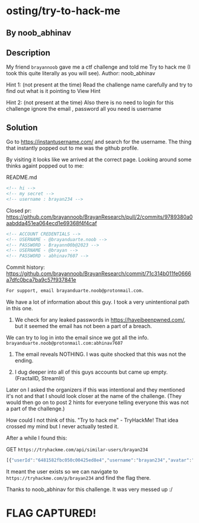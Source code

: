 # osting/try-to-hack-me

## By noob_abhinav

## Description

My friend `brayannoob` gave me a ctf challenge and told me Try to hack me (I took this quite literally as you will see). Author: noob_abhinav

Hint 1: (not present at the time)
Read the challenge name carefully and try to find out what is it pointing to
View Hint

Hint 2: (not present at the time)
Also there is no need to login for this challenge ignore the email , password all you need is username


## Solution

Go to https://instantusername.com/ and search for the username. The thing that instantly popped out to me was the github profile. 

By visiting it looks like we arrived at the correct page. Looking around some thinks againt popped out to me:

README.md
````markdown
<!-- hi -->
<!-- my secret -->
<!-- username : brayan234 -->
````

Closed pr: https://github.com/brayannoob/BrayanResearch/pull/2/commits/9789380a0aabdda451ea064ecd1e69368f4f4caf
````markdown
<!-- ACCOUNT CREDENTIALS -->
<!-- USERNAME - @brayanduarte.noob -->
<!-- PASSWORD - Brayann00b@2023 -->
<!-- USERNAME - @brayan -->
<!-- PASSWORD - abhinav7607 -->
````

Commit history:
https://github.com/brayannoob/BrayanResearch/commit/71c314b011fe0666a7dfc0bca7ba9c57f937841e
````markdown
For support, email brayanduarte.noob@protonmail.com.
````

We have a lot of information about this guy. I took a very unintentional path in this one.

1. We check for any leaked passwords in https://haveibeenpwned.com/, but it seemed the email has not been a part of a breach.

We can try to log in into the email since we got all the info.
`brayanduarte.noob@protonmail.com:abhinav7607`

1. The email reveals NOTHING. I was quite shocked that this was not the ending.

2. I dug deeper into all of this guys accounts but came up empty. (FractalID, Streamlit)

Later on I asked the organizers if this was intentional and they mentioned it's not and that I should look closer at the name of the challenge.
(They would then go on to post 2 hints for everyone telling everyone this was not a part of the challenge.)

How could I not think of this. "Try to hack me" - TryHackMe! That idea crossed my mind but I never actually tested it.

After a while I found this:

GET
``https://tryhackme.com/api/similar-users/brayan234``

````javascript
[{"userId":"6481582fbc050c00425ed8e4","username":"brayan234","avatar":"https://secure.gravatar.com/avatar/c2b1dc9f599250db29a2491c43ce1526.jpg?s=200&d=robohash&r=x"}]
````
It meant the user exists so we can navigate to ``https://tryhackme.com/p/brayan234`` and find the flag there.

Thanks to noob_abhinav for this challenge. It was very messed up :/

# FLAG CAPTURED!